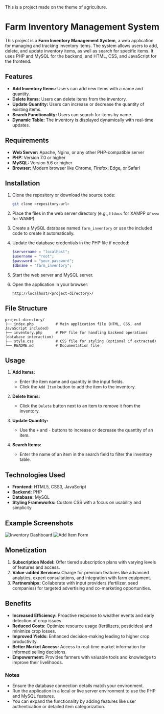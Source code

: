 This is a project made on the theme of agriculture.

# Farm Inventory Management System

This project is a **Farm Inventory Management System**, a web application for managing and tracking inventory items. The system allows users to add, delete, and update inventory items, as well as search for specific items. It uses PHP and MySQL for the backend, and HTML, CSS, and JavaScript for the frontend.

## Features

- **Add Inventory Items:** Users can add new items with a name and quantity.
- **Delete Items:** Users can delete items from the inventory.
- **Update Quantity:** Users can increase or decrease the quantity of existing items.
- **Search Functionality:** Users can search for items by name.
- **Dynamic Table:** The inventory is displayed dynamically with real-time updates.

## Requirements

- **Web Server:** Apache, Nginx, or any other PHP-compatible server
- **PHP:** Version 7.0 or higher
- **MySQL:** Version 5.6 or higher
- **Browser:** Modern browser like Chrome, Firefox, Edge, or Safari

## Installation

1. Clone the repository or download the source code:
   ```bash
   git clone <repository-url>
   ```

2. Place the files in the web server directory (e.g., `htdocs` for XAMPP or `www` for WAMP).

3. Create a MySQL database named `farm_inventory` or use the included code to create it automatically.

4. Update the database credentials in the PHP file if needed:
   ```php
   $servername = "localhost";
   $username = "root";
   $password = "your_password";
   $dbname = "farm_inventory";
   ```

5. Start the web server and MySQL server.

6. Open the application in your browser:
   ```
   http://localhost/<project-directory>/
   ```

## File Structure

```
project-directory/
├── index.php          # Main application file (HTML, CSS, and JavaScript included)
├── inventory.php      # PHP file for handling backend operations (database interaction)
├── style.css          # CSS file for styling (optional if extracted)
└── README.md          # Documentation file
```

## Usage

1. **Add Items:**
   - Enter the item name and quantity in the input fields.
   - Click the `Add Item` button to add the item to the inventory.

2. **Delete Items:**
   - Click the `Delete` button next to an item to remove it from the inventory.

3. **Update Quantity:**
   - Use the `+` and `-` buttons to increase or decrease the quantity of an item.

4. **Search Items:**
   - Enter the name of an item in the search field to filter the inventory table.

## Technologies Used

- **Frontend:** HTML5, CSS3, JavaScript
- **Backend:** PHP
- **Database:** MySQL
- **Styling Frameworks:** Custom CSS with a focus on usability and simplicity

## Example Screenshots

![Inventory Dashboard](screenshot1.png)
![Add Item Form](screenshot2.png)

## Monetization

1. **Subscription Model:** Offer tiered subscription plans with varying levels of features and access.
2. **Value-added Services:** Charge for premium features like advanced analytics, expert consultations, and integration with farm equipment.
3. **Partnerships:** Collaborate with input providers (fertilizer, seed companies) for targeted advertising and co-marketing opportunities.

## Benefits

- **Increased Efficiency:** Proactive response to weather events and early detection of crop issues.
- **Reduced Costs:** Optimize resource usage (fertilizers, pesticides) and minimize crop losses.
- **Improved Yields:** Enhanced decision-making leading to higher crop productivity.
- **Better Market Access:** Access to real-time market information for informed selling decisions.
- **Empowerment:** Provides farmers with valuable tools and knowledge to improve their livelihoods.

### Notes

- Ensure the database connection details match your environment.
- Run the application in a local or live server environment to use the PHP and MySQL features.
- You can expand the functionality by adding features like user authentication or detailed item categorization.
